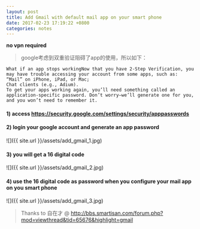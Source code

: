```yaml
---
layout: post
title: Add Gmail with default mail app on your smart phone
date: 2017-02-23 17:19:22 +0800
categories: notes
---
```

**no vpn required**

> google考虑到双重验证阻碍了app的使用，所以如下：

```
What if an app stops workingNow that you have 2-Step Verification, you may have trouble accessing your account from some apps, such as:
“Mail” on iPhone, iPad, or Mac;
Chat clients (e.g., Adium).
To get your apps working again, you’ll need something called an application-specific password. Don’t worry—we’ll generate one for you, and you won’t need to remember it.
```

#### 1) access https://security.google.com/settings/security/apppasswords

#### 2) login your google account and generate an app password

![]({{ site.url }}/assets/add_gmail_1.jpg)

#### 3) you will get a 16 digital code

![]({{ site.url }}/assets/add_gmail_2.jpg)

#### 4) use the 16 digital code as password when you configure your mail app on you smart phone

![]({{ site.url }}/assets/add_gmail_3.jpg)

> Thanks to 自在才 @ http://bbs.smartisan.com/forum.php?mod=viewthread&tid=65676&highlight=gmail
